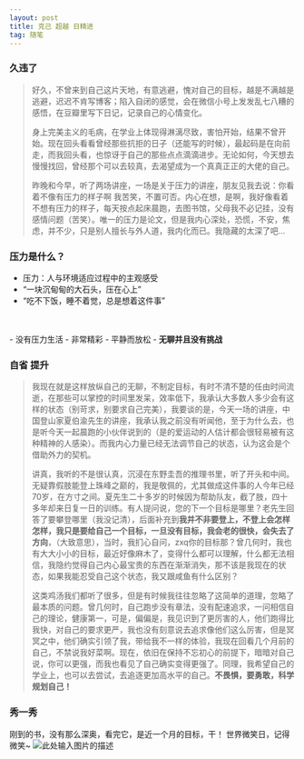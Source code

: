 ```yaml
---
layout: post
title: 克己 超越 日精进
tag: 随笔
---
```


### 久违了

> 好久，不曾来到自己这片天地，有意逃避，愧对自己的目标，越是不满越是逃避，迟迟不肯写博客；陷入自闭的感觉，会在微信小号上发发乱七八糟的感悟，在豆瓣里写下日记，记录自己的心情变化。
> 
> 身上完美主义的毛病，在学业上体现得淋漓尽致，害怕开始，结果不曾开始。现在回头看看曾经那些抗拒的日子（还能写的时候），最起码是在向前走，而我回头看，也惊讶于自己的那些点点滴滴进步。无论如何，今天想去慢慢找回，曾经那个可以去较真，去渴望成为一个真真正正的大佬的自己。
> 
> 昨晚和今早，听了两场讲座，一场是关于压力的讲座，朋友见我去说：你看着不像有压力的样子啊
> 我苦笑，不置可否。内心在想，是啊，我好像看着不想有压力的样子，每天按点起床晨跑，去图书馆，父母我不必记挂，没有感情问题（苦笑）。唯一的压力是论文，但是我内心深处，恐慌，不安，焦虑，并不少，只是别人擅长与外人道，我内化而已。我隐藏的太深了吧...


### 压力是什么？

 - 压力：人与环境适应过程中的主观感受<br/>
 - “一块沉甸甸的大石头，压在心上”<br/>
 - “吃不下饭，睡不着觉，总是想着这件事”
 <br/>
<br/>
 - 没有压力生活
 - 非常精彩
 - 平静而放松
 - <strong>无聊并且没有挑战</strong>

### 自省 提升
> 我现在就是这样放纵自己的无聊，不制定目标，有时不清不楚的任由时间流逝，在那些可以掌控的时间里发呆，效率低下，我承认大多数人多少会有这样的状态（别苛求，别要求自己完美），我要谈的是，今天一场的讲座，中国登山家夏伯渝先生的讲座，我承认我之前没有听闻他，至于为什么去，也是听今天一起晨跑的小伙伴说到的（是的爱运动的人估计都会很轻易被有这种精神的人感染）。而我内心力量已经无法调节自己的状态，认为这会是个借助外力的契机。
> 
> 讲真，我听的不是很认真，沉浸在东野圭吾的推理书里，听了开头和中间。无疑靠假肢能登上珠峰之巅的，我是敬佩的，尤其做成这件事的人今年已经70岁，在方寸之间。夏先生二十多岁的时候因为帮助队友，截了肢，四十多年却来日复一日的训练。有人提问说，您的下一个目标是哪里？老先生回答了要攀登哪里（我没记清），后面补充到<strong>我并不非要登上，不登上会怎样怎样，我只是要给自己一个目标，一旦没有目标，我会老的很快，会失去了方向</strong>，（大致意思），当时，我扪心自问，zxq你的目标那？曾几何时，我也有大大小小的目标，最近好像麻木了，变得什么都可以理解，什么都无法相信，我隐约觉得自己内心最宝贵的东西在渐渐消失，那不该是我现在的状态，如果我能忍受自己这个状态，我又跟咸鱼有什么区别？
> 
> 这类鸡汤我们都听了很多，但是有时候我往往忽略了这简单的道理，忽略了最本质的问题。曾几何时，自己跑步没有章法，没有配速追求，一问相信自己的理论，健康第一，可是，偏偏是，我见识到了更厉害的人，他们跑得比我快，对自己的要求更严，我也没有刻意说去追求像他们这么厉害，但是冥冥之中，他们确实引领了我，带给我不一样的体验，我现在回看几个月前的自己，不禁说我好菜啊。现在，依旧在保持不忘初心的前提下，暗暗对自己说，你可以更强，而我也看见了自己确实变得更强了。同理，我希望自己的学业上，也可以去尝试，去追逐更加高水平的自己。<strong>不畏惧，要勇敢，科学规划自己！</strong>

### 秀一秀
刚到的书，没有那么深奥，看完它，是近一个月的目标，干！ 世界微笑日，记得微笑~
![此处输入图片的描述][1]

 
 


  [1]: https://blog-1258233124.cos.ap-beijing.myqcloud.com/%E5%B0%8F%E7%81%B0.jpg